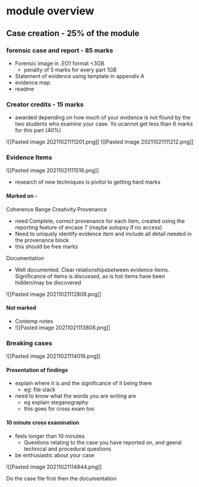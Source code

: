 # module overview

## Case creation - 25% of the module
### forensic case and report - 85 marks
- Forensic image in .EO1 format <3GB
	- penalty of 5 marks for every part 1GB
- Statement of evidence using template in appendix A
- evidence map
- readme

### Creator credits - 15 marks
- awarded depending on how much of your evidence is not found by the two students who examine your case. Yo ucannot get less than 6 marks for this part (40%)


![[Pasted image 20211021111201.png]]
![[Pasted image 20211021111212.png]]

### Evidence Items
![[Pasted image 20211021111516.png]]

- research of new techniques is pivitol to getting hard marks 

#### Marked on -
Coherence
Range
Creativity
Provenance
- need Complete, correct provenance for each item, created using the reporting feature of encase 7 (maybe autopsy if no access)
- Need to uniquely identify evidence item and include all detail needed in the provenance block
- this should be free marks

Documentation
- Well documented. Clear relationshipsbetween evidence items. Significance of items is discussed, as is hot items have been hidden/may be discovered

![[Pasted image 20211021112809.png]]

#### Not marked
- Contemp notes
- ![[Pasted image 20211021113808.png]]

### Breaking cases
![[Pasted image 20211021114016.png]]

#### Presentation of findings
- explain where it is and the significance of it being there
	- eg: file slack
- need to know what the words you are writing are
	- eg explain steganography
	- this goes for cross exam too
#### 10 minute cross examination
- feels longer than 10 minutes
	- Questions relating to the case you have reported on, and geeral technical and procedural questions
- be enthusiastic about your case

![[Pasted image 20211021114844.png]]


Do the case file first then the documentation